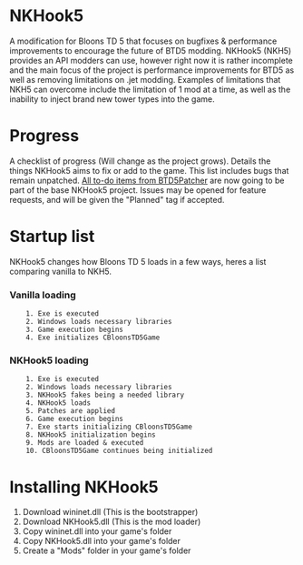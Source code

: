 # NKHook5
A modification for Bloons TD 5 that focuses on bugfixes & performance improvements to encourage the future of BTD5 modding. NKHook5 (NKH5) provides an API modders can use, however right now it is rather incomplete and the main focus of the project is performance improvements for BTD5 as well as removing limitations on .jet modding. Examples of limitations that NKH5 can overcome include the limitation of 1 mod at a time, as well as the inability to inject brand new tower types into the game.

# Progress
A checklist of progress (Will change as the project grows). Details the things NKHook5 aims to fix or add to the game. This list includes bugs that remain unpatched. [All to-do items from BTD5Patcher](https://github.com/DisabledMallis/BTD5Patcher/projects/1) are now going to be part of the base NKHook5 project. Issues may be opened for feature requests, and will be given the "Planned" tag if accepted.

# Startup list
NKHook5 changes how Bloons TD 5 loads in a few ways, heres a list comparing vanilla to NKH5.

### Vanilla loading
```
	1. Exe is executed
	2. Windows loads necessary libraries
	3. Game execution begins
	4. Exe initializes CBloonsTD5Game
```
### NKHook5 loading
```
	1. Exe is executed
	2. Windows loads necessary libraries
	3. NKHook5 fakes being a needed library
	4. NKHook5 loads
	5. Patches are applied
	6. Game execution begins
	7. Exe starts initializing CBloonsTD5Game
	8. NKHook5 initialization begins
	9. Mods are loaded & executed
	10. CBloonsTD5Game continues being initialized
```

# Installing NKHook5
1. Download wininet.dll (This is the bootstrapper)
2. Download NKHook5.dll (This is the mod loader)
3. Copy wininet.dll into your game's folder
4. Copy NKHook5.dll into your game's folder
5. Create a "Mods" folder in your game's folder